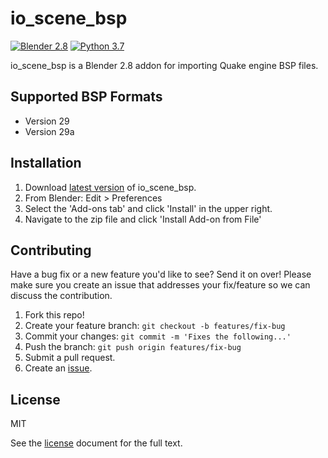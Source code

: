 # io_scene_bsp

[![Blender 2.8](https://img.shields.io/badge/blender-2.8-%23f4792b.svg)]() [![Python 3.7](https://img.shields.io/badge/python-3.7-blue.svg)]()

io_scene_bsp is a Blender 2.8 addon for importing Quake engine BSP files.

## Supported BSP Formats
- Version 29
- Version 29a

## Installation
1. Download [latest version](https://github.com/joshuaskelly/io_scene_bsp/releases/latest) of io_scene_bsp.
2. From Blender: Edit > Preferences
3. Select the 'Add-ons tab' and click 'Install' in the upper right.
4. Navigate to the zip file and click 'Install Add-on from File'

## Contributing
Have a bug fix or a new feature you'd like to see? Send it on over! Please make sure you create an issue that addresses your fix/feature so we can discuss the contribution.

1. Fork this repo!
2. Create your feature branch: `git checkout -b features/fix-bug`
3. Commit your changes: `git commit -m 'Fixes the following...'`
4. Push the branch: `git push origin features/fix-bug`
5. Submit a pull request.
6. Create an [issue](https://github.com/joshuaskelly/io_scene_bsp/issues/new).

## License
MIT

See the [license](./LICENSE) document for the full text.
